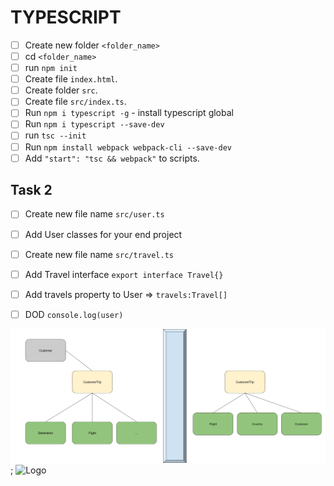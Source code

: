 # TYPESCRIPT

- [ ]  Create new folder `<folder_name>`
- [ ]  cd `<folder_name>`
- [ ]  run `npm init`
- [ ]  Create file `index.html`.
- [ ]  Create folder `src`.
- [ ]  Create file `src/index.ts`.
- [ ]  Run `npm i typescript -g` - install typescript global
- [ ]  Run `npm i typescript --save-dev`
- [ ]  run `tsc --init`
- [ ]  Run `npm install webpack webpack-cli --save-dev`
- [ ]  Add `"start": "tsc && webpack"` to scripts.

## Task 2
- [ ] Create new file name `src/user.ts`
- [ ] Add User classes for your end project
- [ ] Create new file name `src/travel.ts`
- [ ] Add Travel interface `export interface Travel{}`
- [ ] Add travels property to User => `travels:Travel[]`
- [ ] DOD `console.log(user)`



![Structure](structure.png);
![Logo](https://e-square.io/assets/images/e-sqr-logo-ondark.svg)

